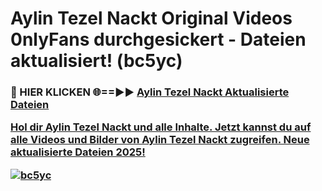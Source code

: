 # Aylin Tezel Nackt Original Videos 0nlyFans durchgesickert - Dateien aktualisiert! (bc5yc)

<h3>🔴 HIER KLICKEN 🌐==►► <a href="https://tinyurl.com/h6vf6nb8" rel="nofollow">Aylin Tezel Nackt Aktualisierte Dateien

Hol dir Aylin Tezel Nackt und alle Inhalte. Jetzt kannst du auf alle Videos und Bilder von Aylin Tezel Nackt zugreifen. Neue aktualisierte Dateien 2025!

[![bc5yc](https://i.imgur.com/sD4kR3V.gif)](https://tinyurl.com/h6vf6nb8)
